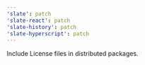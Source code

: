 ```yaml
---
'slate': patch
'slate-react': patch
'slate-history': patch
'slate-hyperscript': patch
---
```


Include License files in distributed packages.
